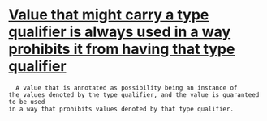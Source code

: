 # [Value that might carry a type qualifier is always used in a way prohibits it from having that type qualifier](https://spotbugs.readthedocs.io/en/latest/bugDescriptions.html#TQ_MAYBE_SOURCE_VALUE_REACHES_NEVER_SINK)

      A value that is annotated as possibility being an instance of
    the values denoted by the type qualifier, and the value is guaranteed to be used
    in a way that prohibits values denoted by that type qualifier.